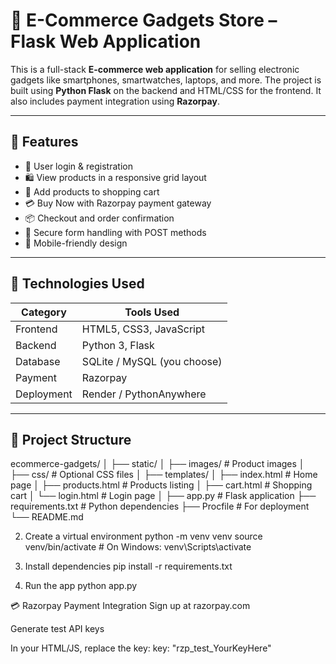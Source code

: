 # 🛒 E-Commerce Gadgets Store – Flask Web Application

This is a full-stack **E-commerce web application** for selling electronic gadgets like smartphones, smartwatches, laptops, and more. The project is built using **Python Flask** on the backend and HTML/CSS for the frontend. It also includes payment integration using **Razorpay**.

---

## 🌟 Features

- 👤 User login & registration
- 🛍️ View products in a responsive grid layout
- 🛒 Add products to shopping cart
- 💳 Buy Now with Razorpay payment gateway
- 📦 Checkout and order confirmation
- 🔐 Secure form handling with POST methods
- 📱 Mobile-friendly design

---

## 🧰 Technologies Used

| Category    | Tools Used                     |
|-------------|--------------------------------|
| Frontend    | HTML5, CSS3, JavaScript        |
| Backend     | Python 3, Flask                |
| Database    | SQLite / MySQL (you choose)    |
| Payment     | Razorpay                       |
| Deployment  | Render / PythonAnywhere        |

---

## 📁 Project Structure

ecommerce-gadgets/
│
├── static/
│ ├── images/ # Product images
│ ├── css/ # Optional CSS files
│
├── templates/
│ ├── index.html # Home page
│ ├── products.html # Products listing
│ ├── cart.html # Shopping cart
│ └── login.html # Login page
│
├── app.py # Flask application
├── requirements.txt # Python dependencies
├── Procfile # For deployment
└── README.md

2. Create a virtual environment
python -m venv venv
source venv/bin/activate  # On Windows: venv\Scripts\activate

3. Install dependencies
   pip install -r requirements.txt

4. Run the app
   python app.py


💳 Razorpay Payment Integration
Sign up at razorpay.com

Generate test API keys

In your HTML/JS, replace the key:
    key: "rzp_test_YourKeyHere"




